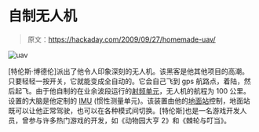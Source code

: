 # 自制无人机

> 原文：<https://hackaday.com/2009/09/27/homemade-uav/>

![uav](img/64274f2ea4b6cbc8d3dbcfd3331e3c27.png "uav")

[特伦斯·博德伦]派出了他令人印象深刻的无人机。该黑客是他其他项目的高潮。只要轻轻一按开关，它就能变成全自动的。它会自己飞到 gps 航路点，着陆，然后起飞。由于他自制的在业余波段运行的[射频单元](http://bordelon.net/modem.html)，无人机的航程为 100 公里。设置的大脑是他定制的 [IMU](http://bordelon.net/freespaceimu.html) (惯性测量单元)。该装置由他的[地面站](http://bordelon.net/groundstation.html)控制，地面站既可以让他正常驾驶，也可以在各种模式间切换。[特伦斯]也是一名游戏开发人员，曾参与许多热门游戏的开发，如《动物园大亨 2》和《棘轮与叮当》。